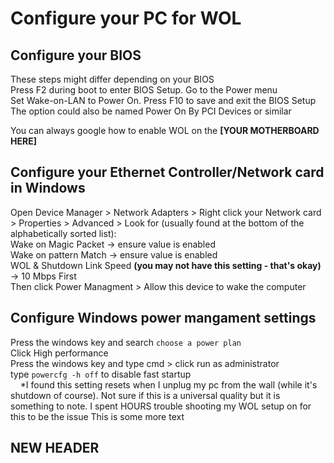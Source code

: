 # Configure your PC for WOL
## Configure your BIOS
  These steps might differ depending on your BIOS  
  Press F2 during boot to enter BIOS Setup. Go to the Power menu  
  Set Wake-on-LAN to Power On. Press F10 to save and exit the BIOS Setup  
  The option could also be named Power On By PCI Devices or similar  
    
  You can always google how to enable WOL on the **[YOUR MOTHERBOARD HERE]** 
  
## Configure your Ethernet Controller/Network card in Windows
  Open Device Manager > Network Adapters > Right click your Network card > Properties > Advanced > Look for (usually found at the bottom of the alphabetically sorted list):  
  Wake on Magic Packet -> ensure value is enabled  
  Wake on pattern Match -> ensure value is enabled  
  WOL & Shutdown Link Speed **(you may not have this setting - that's okay)** -> 10 Mbps First  
  Then click Power Managment > Allow this device to wake the computer

## Configure Windows power mangament settings
  Press the windows key and search `choose a power plan`  
  Click High performance    
  Press the windows key and type cmd > click run as administrator  
  type `powercfg -h off` to disable fast startup  
&nbsp;&nbsp;&nbsp;&nbsp;*I found this setting resets when I unplug my pc from the wall (while it's shutdown of course). Not sure if this is a universal quality but it is something to note. I spent HOURS trouble shooting my WOL setup on for this to be the issue
  This is some more text  
## NEW HEADER
  
